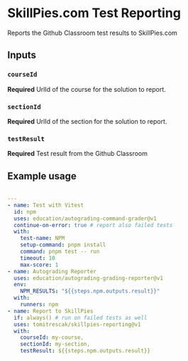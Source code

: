 # SkillPies.com Test Reporting

Reports the Github Classroom test results to SkillPies.com

## Inputs

### `courseId`

**Required** UrlId of the course for the solution to report.

### `sectionId`

**Required** UrlId of the section for the solution to report.

### `testResult`

**Required** Test result from the Github Classroom

## Example usage

```yaml

---
- name: Test with Vitest
  id: npm
  uses: education/autograding-command-grader@v1
  continue-on-error: true # report also failed tests
  with:
    test-name: NPM
    setup-command: pnpm install
    command: pnpm test -- run
    timeout: 10
    max-score: 1
- name: Autograding Reporter
  uses: education/autograding-grading-reporter@v1
  env:
    NPM_RESULTS: "${{steps.npm.outputs.result}}"
  with:
    runners: npm
- name: Report to SkillPies
  if: always() # run on failed tests as well
  uses: tomitrescak/skillpies-reporting@v1
  with:
    courseId: my-course,
    sectionId: my-section,
    testResult: ${{steps.npm.outputs.result}}
```
